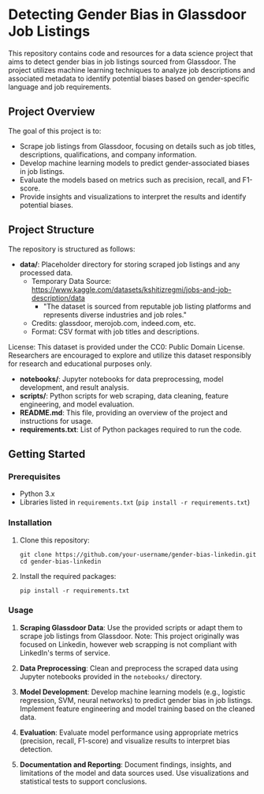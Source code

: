 # Detecting Gender Bias in Glassdoor Job Listings

This repository contains code and resources for a data science project that aims to detect gender bias in job listings sourced from Glassdoor. The project utilizes machine learning techniques to analyze job descriptions and associated metadata to identify potential biases based on gender-specific language and job requirements.

## Project Overview

The goal of this project is to:
- Scrape job listings from Glassdoor, focusing on details such as job titles, descriptions, qualifications, and company information.
- Develop machine learning models to predict gender-associated biases in job listings.
- Evaluate the models based on metrics such as precision, recall, and F1-score.
- Provide insights and visualizations to interpret the results and identify potential biases.

## Project Structure

The repository is structured as follows:

- **data/**: Placeholder directory for storing scraped job listings and any processed data.
   - Temporary Data Source: 
      https://www.kaggle.com/datasets/kshitizregmi/jobs-and-job-description/data
      - "The dataset is sourced from reputable job listing platforms and represents diverse industries and job roles." 
   - Credits: glassdoor, merojob.com, indeed.com, etc.
   - Format: CSV format with job titles and descriptions.

License:
This dataset is provided under the CC0: Public Domain License. Researchers are encouraged to explore and utilize this dataset responsibly for research and educational purposes only.
- **notebooks/**: Jupyter notebooks for data preprocessing, model development, and result analysis.
- **scripts/**: Python scripts for web scraping, data cleaning, feature engineering, and model evaluation.
- **README.md**: This file, providing an overview of the project and instructions for usage.
- **requirements.txt**: List of Python packages required to run the code.

## Getting Started

### Prerequisites

- Python 3.x
- Libraries listed in `requirements.txt` (`pip install -r requirements.txt`)

### Installation

1. Clone this repository:
   ```
   git clone https://github.com/your-username/gender-bias-linkedin.git
   cd gender-bias-linkedin
   ```

2. Install the required packages:
   ```
   pip install -r requirements.txt
   ```

### Usage

1. **Scraping Glassdoor Data**: Use the provided scripts or adapt them to scrape job listings from Glassdoor. Note: This project originally was focused on Linkedin, however web scrapping is not compliant with LinkedIn's terms of service.
   
2. **Data Preprocessing**: Clean and preprocess the scraped data using Jupyter notebooks provided in the `notebooks/` directory.

3. **Model Development**: Develop machine learning models (e.g., logistic regression, SVM, neural networks) to predict gender bias in job listings. Implement feature engineering and model training based on the cleaned data.

4. **Evaluation**: Evaluate model performance using appropriate metrics (precision, recall, F1-score) and visualize results to interpret bias detection.

5. **Documentation and Reporting**: Document findings, insights, and limitations of the model and data sources used. Use visualizations and statistical tests to support conclusions.

